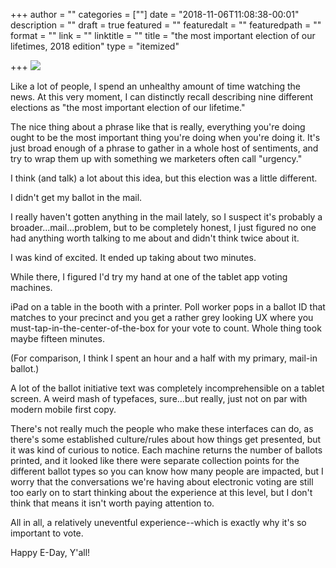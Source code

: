 +++
author = ""
categories = [""]
date = "2018-11-06T11:08:38-00:01"
description = ""
draft = true
featured = ""
featuredalt = ""
featuredpath = ""
format = ""
link = ""
linktitle = ""
title = "the most important election of our lifetimes, 2018 edition"
type = "itemized"

+++
![](https://raw.githubusercontent.com/karljtaylor/kjt/blog/content/assets/karl-taylor-election-day.jpg)

Like a lot of people, I spend an unhealthy amount of time watching the news. At this very moment, I can distinctly recall describing nine different elections as "the most important election of our lifetime." 

The nice thing about a phrase like that is really, everything you're doing ought to be the most important thing you're doing when you're doing it. It's just broad enough of a phrase to gather in a whole host of sentiments, and try to wrap them up with something we marketers often call "urgency." 

I think (and talk) a lot about this idea, but this election was a little different. 

I didn't get my ballot in the mail. 

I really haven't gotten anything in the mail lately, so I suspect it's probably a broader...mail...problem, but to be completely honest, I just figured no one had anything worth talking to me about and didn't think twice about it. 

I was kind of excited. It ended up taking about two minutes. 

While there, I figured I'd try my hand at one of the tablet app voting machines. 

iPad on a table in the booth with a printer. Poll worker pops in a ballot ID that matches to your precinct and you get a rather grey looking UX where you must-tap-in-the-center-of-the-box for your vote to count. Whole thing took maybe fifteen minutes. 

(For comparison, I think I spent an hour and a half with my primary, mail-in ballot.)  

A lot of the ballot initiative text was completely incomprehensible on a tablet screen. A weird mash of typefaces, sure...but really, just not on par with modern mobile first copy. 

There's not really much the people who make these interfaces can do, as there's some established culture/rules about how things get presented, but it was kind of curious to notice. Each machine returns the number of ballots printed, and it looked like there were separate collection points for the different ballot types so you can know how many people are impacted, but I worry that the conversations we're having about electronic voting are still too early on to start thinking about the experience at this level, but I don't think that means it isn't worth paying attention to. 

All in all, a relatively uneventful experience--which is exactly why it's so important to vote. 

Happy E-Day, Y'all! 
